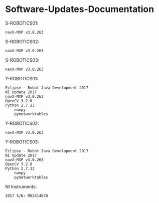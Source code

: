 # Software-Updates-Documentation

S-ROBOTICS01:

	navX-MXP v3.0.263


S-ROBOTICS02:

	navX-MXP v3.0.263


S-ROBOTICS03:

	navX-MXP v3.0.263


Y-ROBOTICS01:

	Eclipse - Robot Java Development 2017
	NI Update 2017
	navX-MXP v3.0.263
	OpenCV 3.2.0
	Python 2.7.13
		numpy
		pynetworktables
  

Y-ROBOTICS02:

	navX-MXP v3.0.263


Y-ROBOTICS03:

	Eclipse - Robot Java Development 2017
	NI Update 2017
	navX-MXP v3.0.263
	OpenCV 3.2.0
	Python 2.7.13
		numpy
		pynetworktables
		
NI Instruments:

	2017 S/N: M82X14670
